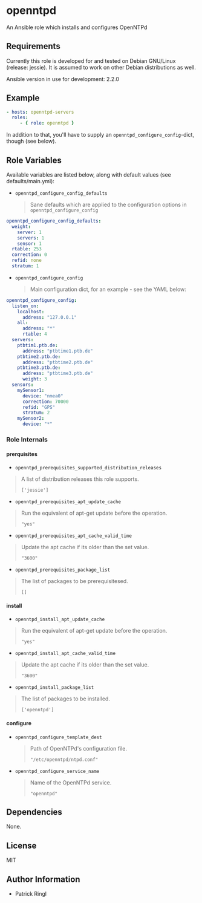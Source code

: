 # openntpd

An Ansible role which installs and configures OpenNTPd

## Requirements

Currently this role is developed for and tested on Debian GNU/Linux (release: jessie). It is assumed to work on other Debian distributions as well.

Ansible version in use for development: 2.2.0

## Example

```yaml
- hosts: openntpd-servers
  roles:
     - { role: openntpd }
```

In addition to that, you'll have to supply an `openntpd_configure_config`-dict, though (see below).

## Role Variables

Available variables are listed below, along with default values (see defaults/main.yml):

- `openntpd_configure_config_defaults`

  > Sane defaults which are applied to the configuration options in `openntpd_configure_config`
  >
  >

```yaml
openntpd_configure_config_defaults:
  weight:
    server: 1
    servers: 1
    sensor: 1
  rtable: 253
  correction: 0
  refid: none
  stratum: 1
```

- `openntpd_configure_config`

  > Main configuration dict, for an example - see the YAML below:
  >
  >

```yaml
openntpd_configure_config:
  listen_on:
    localhost:
      address: "127.0.0.1"
    all:
      address: "*"
      rtable: 4
  servers:
    ptbtim1.ptb.de:
      address: "ptbtime1.ptb.de"
    ptbtime2.ptb.de:
      address: "ptbtime2.ptb.de"
    ptbtime3.ptb.de:
      address: "ptbtime3.ptb.de"
      weight: 3
  sensors:
    mySensor1:
      device: "nmea0"
      correction: 70000
      refid: "GPS"
      stratum: 2
    mySensor2:
      device: "*"
```

### Role Internals

#### prerquisites

- `openntpd_prerequisites_supported_distribution_releases`
> A list of distribution releases this role supports.
>
> `['jessie']`

- `openntpd_prerequisites_apt_update_cache`

> Run the equivalent of apt-get update before the operation.
>
> `"yes"`

- `openntpd_prerequisites_apt_cache_valid_time`

> Update the apt cache if its older than the set value.
>
> `"3600"`

- `openntpd_prerequisites_package_list`

> The list of packages to be prerequisitesed.
>
> `[]`

#### install

- `openntpd_install_apt_update_cache`

> Run the equivalent of apt-get update before the operation.
>
> `"yes"`

- `openntpd_install_apt_cache_valid_time`

> Update the apt cache if its older than the set value.
>
> `"3600"`

- `openntpd_install_package_list`

> The list of packages to be installed.
>
> `['openntpd']`

#### configure

- `openntpd_configure_template_dest`

  > Path of OpenNTPd's configuration file.
  >
  > `"/etc/openntpd/ntpd.conf"`

- `openntpd_configure_service_name`

  > Name of the OpenNTPd service.
  >
  > `"openntpd"`

## Dependencies

None.

## License

MIT

## Author Information

* Patrick Ringl
